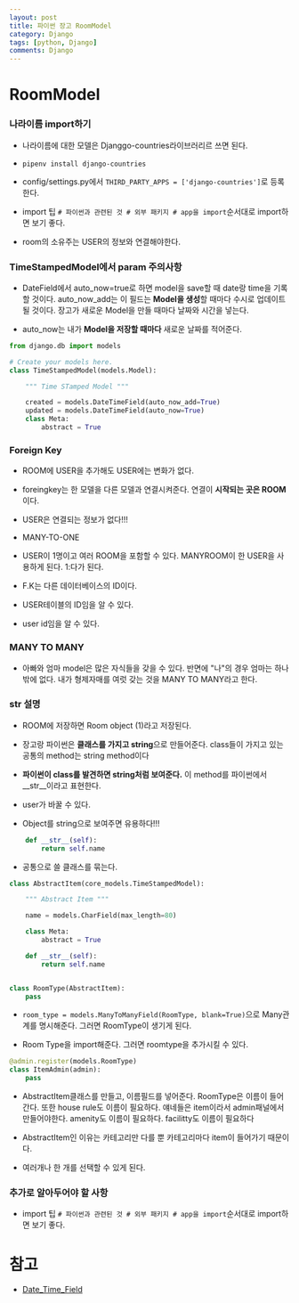 ```yaml
---
layout: post
title: 파이썬 장고 RoomModel
category: Django
tags: [python, Django]
comments: Django
---
```


# RoomModel

### 나라이름 import하기

- 나라이름에 대한 모델은 Djanggo-countries라이브러리르 쓰면 된다.

- `pipenv install django-countries`

- config/settings.py에서 `THIRD_PARTY_APPS = ['django-countries']`로 등록한다.

- import 팁 `# 파이썬과 관련된 것 # 외부 패키지 # app을 import`순서대로 import하면 보기 좋다.

- room의 소유주는 USER의 정보와 연결해야한다.

### TimeStampedModel에서 param 주의사항

- DateField에서 auto_now=true로 하면  model을 save할 때 date랑 time을 기록할 것이다. auto_now_add는 이 필드는 **Model을 생성**할 때마다 수시로 업데이트 될 것이다. 장고가 새로운 Model을 만들 때마다 날짜와 시간을 넣는다.

- auto_now는 내가 **Model을 저장할 때마다** 새로운 날짜를 적어준다.

```python
from django.db import models

# Create your models here.
class TimeStampedModel(models.Model):

    """ Time STamped Model """

    created = models.DateTimeField(auto_now_add=True)
    updated = models.DateTimeField(auto_now=True)
    class Meta:
        abstract = True
```

### Foreign Key

- ROOM에 USER을 추가해도 USER에는 변화가 없다.

- foreingkey는 한 모델을 다른 모델과 연결시켜준다. 연결이 **시작되는 곳은 ROOM**이다.

- USER은 연결되는 정보가 없다!!!

- MANY-TO-ONE

- USER이 1명이고 여러 ROOM을 포함할 수 있다. MANYROOM이 한 USER을 사용하게 된다. 1:다가 된다.

- F.K는 다른 데이터베이스의 ID이다.

- USER테이블의 ID임을 알 수 있다.

- user id임을 알 수 있다.

### MANY TO MANY

- 아빠와 엄마 model은 많은 자식들을 갖을 수 있다. 반면에 "나"의 경우 엄마는 하나밖에 없다. 내가 형제자매를 여럿 갖는 것을 MANY TO MANY라고 한다.

### __str__ 설명

- ROOM에 저장하면 Room object (1)라고 저장된다.

- 장고랑 파이썬은 **클래스를 가지고 string**으로 만들어준다. class들이 가지고 있는 공통의 method는 string method이다

- **파이썬이 class를 발견하면 string처럼 보여준다.** 이 method를 파이썬에서 __str__이라고 표현한다.

- user가 바꿀 수 있다.

- Object를 string으로 보여주면 유용하다!!!

```python
    def __str__(self):
        return self.name
```

- 공통으로 쓸 클래스를 묶는다.

```python
class AbstractItem(core_models.TimeStampedModel):

    """ Abstract Item """

    name = models.CharField(max_length=80)

    class Meta:
        abstract = True

    def __str__(self):
        return self.name


class RoomType(AbstractItem):
    pass

```
 
- `room_type = models.ManyToManyField(RoomType, blank=True)`으로 Many관계를 명시해준다. 그러면 RoomType이 생기게 된다.

- Room Type을 import해준다. 그러면 roomtype을 추가시킬 수 있다.

```python
@admin.register(models.RoomType)
class ItemAdmin(admin):
    pass

```

- AbstractItem클래스를 만들고, 이름필드를 넣어준다. RoomType은 이름이 들어간다. 또한 house rule도 이름이 필요하다. 얘네들은 item이라서 admin패널에서 만들어야한다. amenity도 이름이 필요하다. facilitty도 이름이 필요하다

- AbstractItem인 이유는 카테고리만 다를 뿐 카테고리마다 item이 들어가기 때문이다.

- 여러개나 한 개를 선택할 수 있게 된다. 


### 추가로 알아두어야 할 사항

- import 팁 `# 파이썬과 관련된 것 # 외부 패키지 # app을 import`순서대로 import하면 보기 좋다.

# 참고

- [Date_Time_Field](https://docs.djangoproject.com/en/2.0/ref/models/fields/)